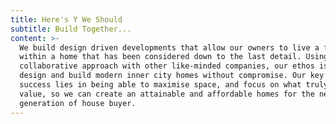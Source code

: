 ```yaml
---
title: Here's Y We Should
subtitle: Build Together...
content: >-
  We build design driven developments that allow our owners to live a full life,
  within a home that has been considered down to the last detail. Using a
  collaborative approach with other like-minded companies, our ethos is to
  design and build modern inner city homes without compromise. Our key to
  success lies in being able to maximise space, and focus on what truly adds
  value, so we can create an attainable and affordable homes for the new
  generation of house buyer.
---
```


